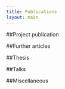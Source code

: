 ```yaml
---
title: Publications
layout: main
---
```


##Project publication

##Further articles

##Thesis

##Talks

##Miscellaneous

